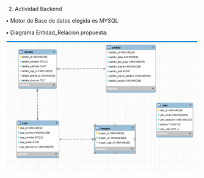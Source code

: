 2.  Actividad Backend 

•	Motor de Base de datos elegida es MYSQL

•	Diagrama Entidad_Relacion propuesta:

<p align="center">
 <img src="src/img/base.png" width="500"  alt="Nest Logo" />
</p>
